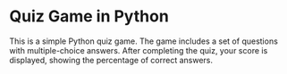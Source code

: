 # Quiz Game in Python

This is a simple Python quiz game. The game includes a set of questions with multiple-choice answers. After completing the quiz, your score is displayed, showing the percentage of correct answers.